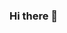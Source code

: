 ### Hi there 👋

<!--
**JyothiDronamraju/JyothiDronamraju** is a ✨ _special_ ✨ repository because its `README.md` (this file) appears on your GitHub profile.

Here are some ideas to get you started:

### Hi there, I'm [Your Name]! 👋

I'm a dedicated student currently pursuing a degree in Applied Computer Science 🎓, and I bring with me over 5 years of valuable experience from my time at Amazon 📦. By day, I'm a student, and by night, I'm a multitasking mom 🧑‍👧 with a relentless passion for learning new things 🧠.

🚀 **What I Do:**
- 🔭 I'm currently focused on acing my college courses and building foundational skills.
- 🌱 I'm a lifelong learner with a curiosity for exploring new technologies and programming languages.
- 💼 I'm open to collaborations on exciting coding projects and eager to contribute my skills to open-source communities.

💡 **Skills & Expertise:**
- 💻 Proficient in [List Relevant Programming Languages and Technologies].
- 📦 Leveraged my 5-year Amazon experience to refine my problem-solving and logistics skills.
- 📚 Constantly expanding my knowledge through coursework and self-directed learning.

🌍 **Connect with Me:**
- 📫 You can reach me via email at [jyothi.dronam@gmail.com].
- 💬 Let's connect on [LinkedIn][(https://www.linkedin.com/in/yourprofile](https://www.linkedin.com/in/jyothi-dronamraju-5b3101200/) for professional networking.
- 🌐 Check out my instagram profile at (https://www.instagram.com/jyothi_dronamraju/)]

🌟 **Fun Facts:**
- 🍳 I'm a culinary enthusiast who loves experimenting in the kitchen and trying new recipes.
- 🌱 Gardening and crafting are my therapeutic outlets, where I find joy in nurturing plants and creating handmade crafts.
- 📺 When I unwind, you'll find me binge-watching series 📺 and enjoying some good music 🎵.

🤝 **Looking to Collaborate:**
- 👥 I'm interested in collaborating on open-source projects related to [Database].
- 📚 I'm open to mentoring and sharing my experience with fellow students and aspiring tech enthusiasts.

📈 **GitHub Stats:**
![My GitHub Stats](https://github-readme-stats.vercel.app/api?username=[JyothiDronamraju]&show_icons=true&count_private=true)

Thanks for stopping by! Let's connect, code, and learn together. Feel free to explore my repositories and reach out for collaboration or a chat about our shared interests. 😊
